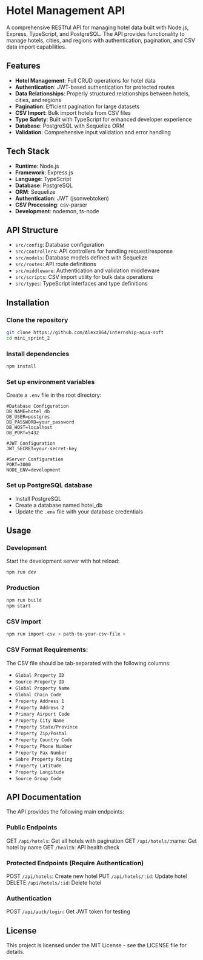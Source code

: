 # Hotel Management API

A comprehensive RESTful API for managing hotel data built with Node.js, Express, TypeScript, and PostgreSQL. The API provides functionality to manage hotels, cities, and regions with authentication, pagination, and CSV data import capabilities.

## Features

- **Hotel Management**: Full CRUD operations for hotel data
- **Authentication**: JWT-based authentication for protected routes
- **Data Relationships**: Properly structured relationships between hotels, cities, and regions
- **Pagination**: Efficient pagination for large datasets
- **CSV Import**: Bulk import hotels from CSV files
- **Type Safety**: Built with TypeScript for enhanced developer experience
- **Database**: PostgreSQL with Sequelize ORM
- **Validation**: Comprehensive input validation and error handling

## Tech Stack

- **Runtime**: Node.js
- **Framework**: Express.js
- **Language**: TypeScript
- **Database**: PostgreSQL
- **ORM**: Sequelize
- **Authentication**: JWT (jsonwebtoken)
- **CSV Processing**: csv-parser
- **Development**: nodemon, ts-node

## API Structure

- `src/config`: Database configuration
- `src/controllers`: API controllers for handling request/response
- `src/models`: Database models defined with Sequelize
- `src/routes`: API route definitions
- `src/middleware`: Authentication and validation middleware
- `src/scripts`: CSV import utility for bulk data operations
- `src/types`: TypeScript interfaces and type definitions

## Installation

### Clone the repository

```bash
git clone https://github.com/Alexz864/internship-aqua-soft
cd mini_sprint_2
```

### Install dependencies

```bash
npm install
```

### Set up environment variables

Create a `.env` file in the root directory:

```
#Database Configuration
DB_NAME=hotel_db
DB_USER=postgres
DB_PASSWORD=your_password
DB_HOST=localhost
DB_PORT=5432

#JWT Configuration
JWT_SECRET=your-secret-key

#Server Configuration
PORT=3000
NODE_ENV=development
```

### Set up PostgreSQL database

- Install PostgreSQL
- Create a database named hotel_db
- Update the `.env` file with your database credentials

## Usage

### Development

Start the development server with hot reload:

```bash
npm run dev
```

### Production

```bash
npm run build
npm start
```

### CSV import

```bash
npm run import-csv < path-to-your-csv-file >
```

### CSV Format Requirements:

The CSV file should be tab-separated with the following columns:

- `Global Property ID`
- `Source Property ID`
- `Global Property Name`
- `Global Chain Code`
- `Property Address 1`
- `Property Address 2`
- `Primary Airport Code`
- `Property City Name`
- `Property State/Province`
- `Property Zip/Postal`
- `Property Country Code`
- `Property Phone Number`
- `Property Fax Number`
- `Sabre Property Rating`
- `Property Latitude`
- `Property Longitude`
- `Source Group Code`

## API Documentation

The API provides the following main endpoints:

### Public Endpoints

GET `/api/hotels`: Get all hotels with pagination
GET `/api/hotels/`:name: Get hotel by name
GET `/health`: API health check

### Protected Endpoints (Require Authentication)

POST `/api/hotels`: Create new hotel
PUT `/api/hotels/:id`: Update hotel
DELETE `/api/hotels/:id`: Delete hotel

### Authentication

POST `/api/auth/login`: Get JWT token for testing

## License

This project is licensed under the MIT License - see the LICENSE file for details.
